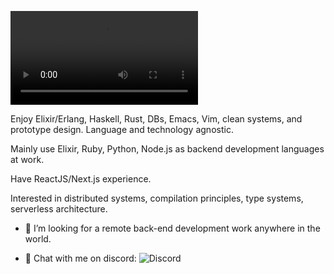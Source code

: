 <video alt="EAT, SLEEP, CODE, REPEAT" src="https://giphy.com/gifs/A06UFEx8jxEwU/html5"></video>

Enjoy Elixir/Erlang, Haskell, Rust, DBs, Emacs, Vim, clean systems, and prototype design. Language and technology agnostic.

Mainly use Elixir, Ruby, Python, Node.js as backend development languages at work.

Have ReactJS/Next.js experience.

Interested in distributed systems, compilation principles, type systems, serverless architecture.

- 🤔 I’m looking for a remote back-end development work anywhere in the world.

- 💬 Chat with me on discord: ![Discord](https://img.shields.io/discord/746436320494223440?style=flat-square)



<!--
**supeterlau/supeterlau** is a ✨ _special_ ✨ repository because its `README.md` (this file) appears on your GitHub profile.

Here are some ideas to get you started:

- 🔭 I’m currently working on ...
- 🌱 I’m currently learning ...
- 👯 I’m looking to collaborate on ...
- 🤔 I’m looking for help with ...
- 💬 Ask me about ...
- 📫 How to reach me: ...
- 😄 Pronouns: ...
- ⚡ Fun fact: ...

https://raw.githubusercontent.com/codeSTACKr/codeSTACKr/master/README.md
-->
